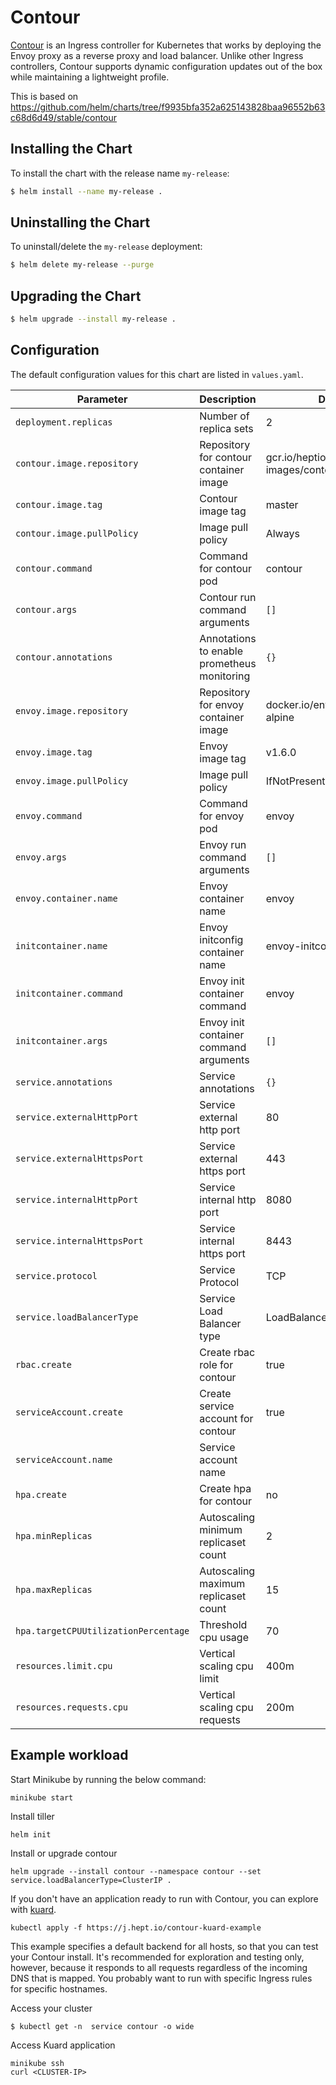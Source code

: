# Contour

[Contour](https://github.com/heptio/contour) is an Ingress controller for Kubernetes that works by deploying the Envoy proxy as a reverse proxy and load balancer. Unlike other Ingress controllers, Contour supports dynamic configuration updates out of the box while maintaining a lightweight profile.

This is based on https://github.com/helm/charts/tree/f9935bfa352a625143828baa96552b63c68d6d49/stable/contour

## Installing the Chart

To install the chart with the release name `my-release`:

```bash
$ helm install --name my-release .
```

## Uninstalling the Chart

To uninstall/delete the `my-release` deployment:

```bash
$ helm delete my-release --purge
```

## Upgrading the Chart

```bash
$ helm upgrade --install my-release .
```

## Configuration

The default configuration values for this chart are listed in `values.yaml`.

| Parameter                            | Description                                 | Default                           |
| ------------------------------------ | ------------------------------------------- | --------------------------------- |
| `deployment.replicas`                | Number of replica sets                      | 2                                 |
| `contour.image.repository`           | Repository for contour container image      | gcr.io/heptio-images/contour      |
| `contour.image.tag`                  | Contour image tag                           | master                            |
| `contour.image.pullPolicy`           | Image pull policy                           | Always                            |
| `contour.command`                    | Command for contour pod                     | contour                           |
| `contour.args`                       | Contour run command arguments               | `[]`                              |
| `contour.annotations`                | Annotations to enable prometheus monitoring | `{}`                              |
| `envoy.image.repository`             | Repository for envoy container image        | docker.io/envoyproxy/envoy-alpine |
| `envoy.image.tag`                    | Envoy image tag                             | v1.6.0                            |
| `envoy.image.pullPolicy`             | Image pull policy                           | IfNotPresent                      |
| `envoy.command`                      | Command for envoy pod                       | envoy                             |
| `envoy.args`                         | Envoy run command arguments                 | `[]`                              |
| `envoy.container.name`               | Envoy container name                        | envoy                             |
| `initcontainer.name`                 | Envoy initconfig container name             | envoy-initconfg                   |
| `initcontainer.command`              | Envoy init container command                | envoy                             |
| `initcontainer.args`                 | Envoy init container command arguments      | `[]`                              |
| `service.annotations`                | Service annotations                         | `{}`                              |
| `service.externalHttpPort`           | Service external http port                  | 80                                |
| `service.externalHttpsPort`          | Service external https port                 | 443                               |
| `service.internalHttpPort`           | Service internal http port                  | 8080                              |
| `service.internalHttpsPort`          | Service internal https port                 | 8443                              |
| `service.protocol`                   | Service Protocol                            | TCP                               |
| `service.loadBalancerType`           | Service Load Balancer type                  | LoadBalancer                      |
| `rbac.create`                        | Create rbac role for contour                | true                              |
| `serviceAccount.create`              | Create service account for contour          | true                              |
| `serviceAccount.name`                | Service account name                        |                                   |
| `hpa.create`                         | Create hpa for contour                      | no                                |
| `hpa.minReplicas`                    | Autoscaling minimum replicaset count        | 2                                 |
| `hpa.maxReplicas`                    | Autoscaling maximum replicaset count        | 15                                |
| `hpa.targetCPUUtilizationPercentage` | Threshold cpu usage                         | 70                                |
| `resources.limit.cpu`                | Vertical scaling cpu limit                  | 400m                              |
| `resources.requests.cpu`             | Vertical scaling cpu requests               | 200m                              |

## Example workload

Start Minikube by running the below command:

```
minikube start
```

Install tiller

```
helm init
```

Install or upgrade contour

```
helm upgrade --install contour --namespace contour --set service.loadBalancerType=ClusterIP .
```

If you don't have an application ready to run with Contour, you can explore with [kuard](https://github.com/kubernetes-up-and-running/kuard).

```
kubectl apply -f https://j.hept.io/contour-kuard-example
```

This example specifies a default backend for all hosts, so that you can test your Contour install. It's recommended for exploration and testing only, however, because it responds to all requests regardless of the incoming DNS that is mapped. You probably want to run with specific Ingress rules for specific hostnames.

Access your cluster

```
$ kubectl get -n  service contour -o wide
```

Access Kuard application

```
minikube ssh
curl <CLUSTER-IP>
```
